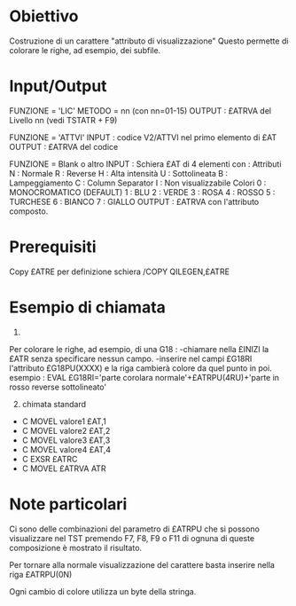 # Obiettivo
Costruzione di un carattere "attributo di visualizzazione"
Questo permette di colorare le righe, ad esempio, dei subfile.

# Input/Output
 FUNZIONE = 'LIC'
 METODO   =  nn  (con nn=01-15)
   OUTPUT  :  £ATRVA del Livello nn (vedi TSTATR + F9)

 FUNZIONE = 'ATTVI'
   INPUT   :  codice V2/ATTVI nel primo elemento di £AT
   OUTPUT  :  £ATRVA del codice

 FUNZIONE = Blank o altro
   INPUT   :  Schiera £AT di 4 elementi con : 
    Attributi
           N  :  Normale
           R  :  Reverse
           H  :  Alta intensità
           U  :  Sottolineata
           B  :  Lampeggiamento
           C  :  Column Separator
           I  :  Non visualizzabile
    Colori
           0  :  MONOCROMATICO (DEFAULT)
           1  :  BLU
           2  :  VERDE
           3  :  ROSA
           4  :  ROSSO
           5  :  TURCHESE
           6  :  BIANCO
           7  :  GIALLO
   OUTPUT  :  £ATRVA con l'attributo composto.




# Prerequisiti
Copy £ATRE per definizione schiera
/COPY QILEGEN,£ATRE


# Esempio di chiamata

1)
Per colorare le righe, ad esempio, di una G18 : 
        -chiamare nella £INIZI la £ATR senza specificare nessun campo.
        -inserire nel campi £G18RI l'attributo £G18PU(XXXX) e la riga cambierà colore da quel punto in poi.
        esempio : 
        EVAL    £G18RI='parte corolara normale'+£ATRPU(4RU)+'parte in rosso reverse sottolineato'

2) chimata standard

- C                     MOVEL     valore1   £AT,1
- C                     MOVEL     valore2   £AT,2
- C                     MOVEL     valore3   £AT,3
- C                     MOVEL     valore4   £AT,4
- C                     EXSR      £ATRC
- C                     MOVEL     £ATRVA    ATR

# Note particolari

Ci sono delle combinazioni del parametro di £ATRPU che si possono visualizzare nel TST premendo F7, F8, F9 o F11
di ognuna di queste composizione è mostrato il risultato.

Per tornare alla normale visualizzazione del carattere basta inserire nella riga £ATRPU(0N)

Ogni cambio di colore utilizza un byte della stringa.
